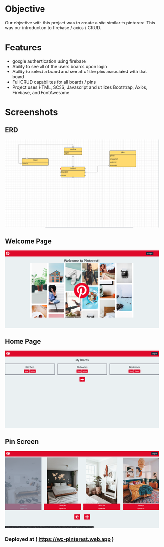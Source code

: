 # Objective
Our objective with this project was to create a site similar to pinterest. This was our introduction to firebase / axios / CRUD. 

# Features
* google authentication using firebase
* Ability to see all of the users boards upon login
* Ability to select a board and see all of the pins associated with that board
* Full CRUD capabilites for all boards / pins
* Project uses HTML, SCSS, Javascript and utilizes Bootstrap, Axios, Firebase, and FontAwesome


# Screenshots
## ERD 
  ![ERD](/screenshots/ERD.png)
## Welcome Page 
  ![welcome Page](/screenshots/WelcomeScreen.png)
## Home Page
  ![Home Page](/screenshots/HomeScreen.png)
## Pin Screen
  ![Pin Screen](/screenshots/PinScreen.png)

### Deployed at ( https://wc-pinterest.web.app )
